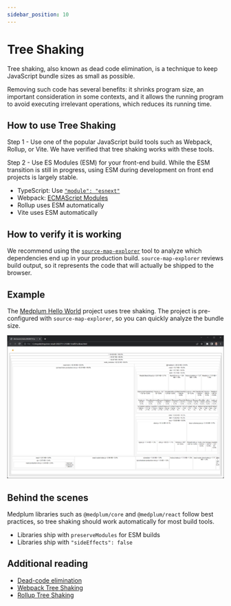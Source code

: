 ```yaml
---
sidebar_position: 10
---
```


# Tree Shaking

Tree shaking, also known as dead code elimination, is a technique to keep JavaScript bundle sizes as small as possible.

Removing such code has several benefits: it shrinks program size, an important consideration in some contexts, and it allows the running program to avoid executing irrelevant operations, which reduces its running time.

## How to use Tree Shaking

Step 1 - Use one of the popular JavaScript build tools such as Webpack, Rollup, or Vite. We have verified that tree shaking works with these tools.

Step 2 - Use ES Modules (ESM) for your front-end build. While the ESM transition is still in progress, using ESM during development on front end projects is largely stable.

- TypeScript: Use [`"module": "esnext"`](https://www.typescriptlang.org/tsconfig#module)
- Webpack: [ECMAScript Modules](https://webpack.js.org/guides/ecma-script-modules/)
- Rollup uses ESM automatically
- Vite uses ESM automatically

## How to verify it is working

We recommend using the [`source-map-explorer`](https://www.npmjs.com/package/source-map-explorer) tool to analyze which dependencies end up in your production build. `source-map-explorer` reviews build output, so it represents the code that will actually be shipped to the browser.

## Example

The [Medplum Hello World](https://github.com/medplum/medplum-hello-world) project uses tree shaking. The project is pre-configured with `source-map-explorer`, so you can quickly analyze the bundle size.

![Medplum Hello World Tree Shaking](./tree-shaking.png)

## Behind the scenes

Medplum libraries such as `@medplum/core` and `@medplum/react` follow best practices, so tree shaking should work automatically for most build tools.

- Libraries ship with `preserveModules` for ESM builds
- Libraries ship with `"sideEffects": false`

## Additional reading

- [Dead-code elimination](https://en.wikipedia.org/wiki/Dead-code_elimination)
- [Webpack Tree Shaking](https://webpack.js.org/guides/tree-shaking/)
- [Rollup Tree Shaking](https://rollupjs.org/guide/en/#tree-shaking)
  